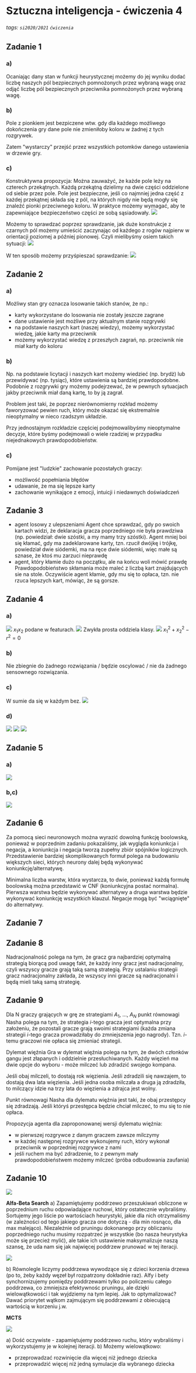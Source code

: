 # Sztuczna inteligencja - ćwiczenia 4
###### tags: `si2020/2021` `ćwiczenia`
## Zadanie 1
### a)
Ocaniając dany stan w funkcji heurystycznej możemy do jej wyniku dodać liczbę naszych pól bezpiecznych pomnożonych przez wybraną wagę oraz odjąć liczbę pól bezpiecznych przeciwnika pomnożonych przez wybraną wagę.

### b)
Pole z pionkiem jest bezpiczene wtw. gdy dla każdego możliwego dokończenia gry dane pole nie zmieniłoby koloru w żadnej z tych rozgrywek.

Zatem "wystarczy" przejść przez wszystkich potomków danego ustawienia w drzewie gry.

### c)
Konstruktywna propozycja:
Można zauważyć, że każde pole leży na czterech przekątnych. Każdą przekątną dzielimy na dwie części oddzielone od siebie przez pole. Pole jest bezpieczne, jeśli co najmniej jedna część z każdej przekątnej składa się z pól, na których nigdy nie będą mogły się znaleźć pionki przeciwnego koloru.
W praktyce możemy wymagać, aby te zapewniające bezpieczeństwo części ze sobą sąsiadowały.
![](https://i.imgur.com/7Y5uJ8S.png)

Możemy to sprawdzać poprzez sprawdzanie, jak duże konstrukcje z czarnych pól możemy umieścić zaczynając od każdego z rogów najpierw w orientacji poziomej a później pionowej. Czyli mielibyśmy osiem takich sytuacji:
![](https://i.imgur.com/D1yXkG8.png)

W ten sposób możemy przyśpieszać sprawdzanie:
![](https://i.imgur.com/lx1rXej.png)



## Zadanie 2

### a)

Możliwy stan gry oznacza losowanie takich stanów, że np.:
- karty wykorzystane do losowania nie zostały jeszcze zagrane
- dane ustawienie jest możliwe przy aktualnym stanie rozgrywki
- na podstawie naszych kart (naszej wiedzy), możemy wykorzystać wiedzę, jakie karty ma przeciwnik
- możemy wykorzystać wiedzę z przeszłych zagrań, np. przeciwnik nie miał karty do koloru

### b)
Np. na podstawie licytacji i naszych kart możemy wiedzieć (np. brydż) lub przewidywać (np. tysiąc), które ustawienia są bardziej prawdopodobne. Podobnie z rozgrywki gry możemy podejrzewać, że w pewnych sytuacjach jakby przeciwnik miał daną kartę, to by ją zagrał.

Problem jest taki, że poprzez nierównomierny rozkład możemy faworyzować pewien ruch, który może okazać się ekstremalnie nieoptymalny w nieco rzadszym układzie.

Przy jednostajnym rozkładzie częściej podejmowalibyśmy nieoptymalne decyzje, które byśmy podejmowali o wiele rzadziej w przypadku niejednakowych prawdopodobieństw.


### c)
Pomijane jest "ludzkie" zachowanie pozostałych graczy:
- możliwość popełniania błędów
- udawanie, że ma się lepsze karty
- zachowanie wynikające z emocji, intuicji i niedawnych doświadczeń

## Zadanie 3

- agent losowy z ulepszeniami
Agent chce sprawdzać, gdy po swoich kartach widzi, że deklaracja gracza poprzedniego nie była prawdziwa (np. powiedział: dwie szóstki, a my mamy trzy szóstki).
Agent mniej boi się kłamać, gdy ma zadeklarowane karty, tzn. rzucił dwójkę i trójkę, powiedział dwie siódemki, ma na ręce dwie siódemki, więc małe są sznase, że ktoś mu zarzuci nieprawdę
- agent, który kłamie dużo na początku, ale na końcu woli mówić prawdę
Prawdopodobieństwo skłamania może maleć z liczbą kart znajdujących sie na stole.
Oczywiście agent kłamie, gdy mu się to opłaca, tzn. nie rzuca lepszych kart, mówiąc, że są gorsze.


## Zadanie 4
### a)
![](https://i.imgur.com/wm5EGeE.png)
$x_1x_2$ podane w featurach.
![](https://i.imgur.com/xtvS72p.png)
Zwykła prosta oddziela klasy.
![](https://i.imgur.com/uM9p1aJ.png)
$x_1^2 + x_2^2 - r^2 = 0$

### b) 
Nie zbiegnie do żadnego rozwiązania / będzie oscylować / nie da żadnego sensownego rozwiązania.

### c)
W sumie da się w każdym bez.
![](https://i.imgur.com/9Zw6klZ.png)

### d)
![](https://i.imgur.com/mzISGwh.png)
![](https://i.imgur.com/CopHp8W.png)
![](https://i.imgur.com/JowxbIp.png)



## Zadanie 5
### a)
![](https://i.imgur.com/ofWk4Br.png)

### b,c)
![](https://i.imgur.com/IjUzsK7.png)


## Zadanie 6

Za pomocą sieci neuronowych można wyrazić dowolną funkcję boolowską, ponieważ w poprzednim zadaniu pokazaliśmy, jak wygląda koniunkcja i negacja, a koniunkcja i negacja tworzą zupełny zbiór spójników logicznych. Przedstawienie bardziej skomplikowanych formuł polega na budowaniu większych sieci, których neurony dalej będą wykonywać koniunkcję/alternatywę.

Minimalna liczba warstw, która wystarcza, to dwie, ponieważ każdą formułę boolowską można przedstawić w CNF (koniunkcyjna postać normalna). Pierwsza warstwa będzie wykonywać alternatywy a druga warstwa będzie wykonywać koniunkcję wszystkich klauzul. Negacje mogą być "wciągnięte" do alternatywy.

## Zadanie 7


## Zadanie 8

Nadracjonalność polega na tym, że gracz gra najbardziej optymalną strategią biorącą pod uwagę fakt, że każdy inny gracz jest nadracjonalny, czyli wszyscy gracze grają taką samą strategią.
Przy ustalaniu strategii gracz nadracjonalny zakłada, że wszyscy inni gracze są nadracjonalni i będą mieli taką samą strategię.

## Zadanie 9

Dla N graczy grających w grę ze strategiami $A_1$, $\ldots$, $A_N$ punkt równowagi Nasha polega na tym, że strategia $i$-tego gracza jest optymalna przy założeniu, że pozostali gracze grają swoimi strategiami (każda zmiana strategii $i$-tego gracza prowadziłaby do zmniejszenia jego nagrody). Tzn. $i$-temu graczowi nie opłaca się zmieniać strategii.

Dylemat więźnia
Gra w dylemat więźnia polega na tym, że dwóch członków gangu jest złapanych i oddzielnie przesłuchiwanych. Każdy więzień ma dwie opcje do wyboru - może milczeć lub zdradzić swojego kompana.

Jeśli obaj milczeli, to dostają rok więzienia.
Jeśli zdradzili się nawzajem, to dostają dwa lata więzienia.
Jeśli jedna osoba milczała a druga ją zdradziła, to milczący idzie na trzy lata do więzienia a zdrajca jest wolny.

Punkt równowagi Nasha dla dylematu więźnia jest taki, że obaj przestępcy się zdradzają. Jeśli któryś przestępca będzie chciał milczeć, to mu się to nie opłaca.

Propozycja agenta dla zaproponowanej wersji dylematu więźnia:
* w pierwszej rozgrywce z danym graczem zawsze milczymy
* w każdej następnej rozgrywce wykonujemy ruch, który wykonał przeciwnik w poprzedniej rozgrywce z nami
* jeśli ruchem ma być zdradzenie, to z pewnym mały prawdopodobieństwem możemy milczeć (próba odbudowania zaufania)

## Zadanie 10
![](https://i.imgur.com/nN1yu54.png)

**Alfa-Beta Search**
a) Zapamiętujemy poddrzewo przeszukiwań obliczone w poprzednium ruchu odpowiadające ruchowi, który ostatecznie wybraliśmy. Sortujemy jego liście po wartościach heurystyki, jakie dla nich otrzymaliśmy (w zależności od tego jakiego gracza one dotyczą - dla min rosnąco, dla max malejąco). Niezależnie od pruningu dokonanego przy obliczaniu poprzedniego ruchu musimy rozpatrzeć je wszystkie (bo nasza heurystyka może się przecież mylić), ale takie ich ustawienie maksymalizuje naszą szansę, że uda nam się jak najwięcej poddrzew prunować w tej iteracji.

![](https://i.imgur.com/J9aQZn2.png)

b) Równolegle liczymy poddrzewa wywodzące się z dzieci korzenia drzewa (po to, żeby każdy węzeł był rozpatrzony dokładnie raz). Alfy i bety synchornizujemy pomiędzy poddrzewami tylko po policzeniu całego poddrzewa, co zmniejsza efektywnośc pruningu, ale dzięki wielowątkowości i tak wyjdziemy na tym lepiej.
Jak to optymalizować? Dawać priorytet wątkom zajmującym się poddrzewami z obiecującą wartością w korzeniu j.w.

**MCTS**

![](https://i.imgur.com/FSsDmV3.png)

a) Dość oczywiste - zapamiętujemy poddrzewo ruchu, który wybraliśmy i wykorzystujemy je w kolejnej iteracji.
b) Możemy wielowątkowo:
- przeprowadzać rozwinięcie dla więcej niż jednego dziecka
- przeprowadzić więcej niż jedną symulacje dla wybranego dziecka